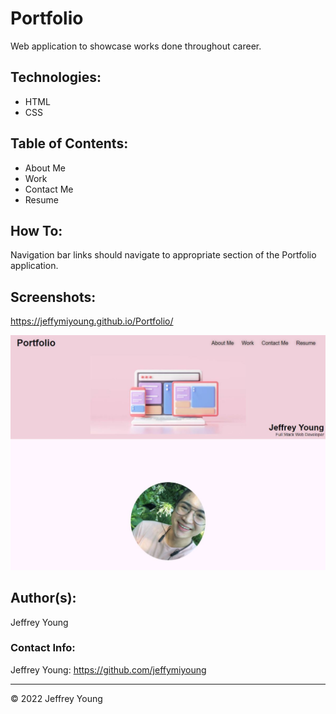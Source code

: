 # Portfolio
Web application to showcase works done throughout career. 

## Technologies:
* HTML 
* CSS

## Table of Contents:
* About Me
* Work
* Contact Me
* Resume

## How To:
Navigation bar links should navigate to appropriate section of the Portfolio application.

## Screenshots:
https://jeffymiyoung.github.io/Portfolio/

![This is the homepage for my Portfolio Web Application](./assets/images/Portfolio%20Screenshot.JPG) 


## Author(s):
Jeffrey Young

### Contact Info:
Jeffrey Young: https://github.com/jeffymiyoung

--- 
&copy; 2022 Jeffrey Young